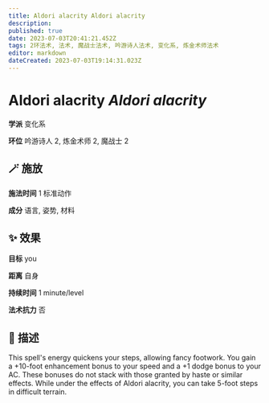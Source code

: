 ```yaml
---
title: Aldori alacrity Aldori alacrity
description: 
published: true
date: 2023-07-03T20:41:21.452Z
tags: 2环法术, 法术, 魔战士法术, 吟游诗人法术, 变化系, 炼金术师法术
editor: markdown
dateCreated: 2023-07-03T19:14:31.023Z
---
```


# **Aldori alacrity** *Aldori alacrity*

**学派** 变化系 

**环位** 吟游诗人 2, 炼金术师 2, 魔战士 2

## 🪄 施放

**施法时间** 1 标准动作

**成分** 语言, 姿势, 材料

## ✨ 效果 

**目标** you 

**距离** 自身  

**持续时间** 1 minute/level 

**法术抗力** 否

## 📖 描述

This spell's energy quickens your steps, allowing fancy footwork. You gain a +10-foot enhancement bonus to your speed and a +1 dodge bonus to your AC. These bonuses do not stack with those granted by haste or similar effects. While under the effects of Aldori alacrity, you can take 5-foot steps in difficult terrain.
    